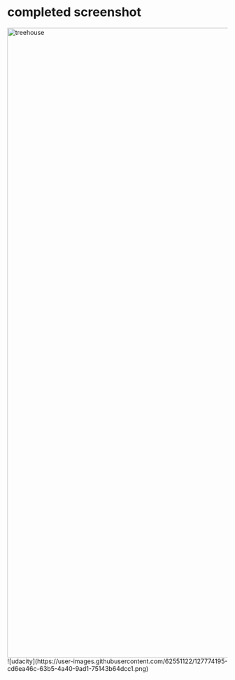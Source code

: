 # completed screenshot #

<img width="1440" alt="treehouse" src="https://user-images.githubusercontent.com/62551122/127774194-d38d2643-166d-453a-8f58-8a19c8b83e98.png">
![udacity](https://user-images.githubusercontent.com/62551122/127774195-cd6ea46c-63b5-4a40-9ad1-75143b64dcc1.png)

